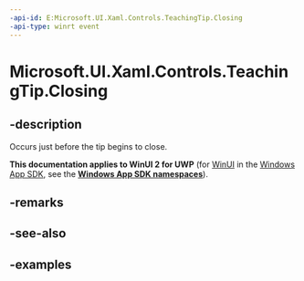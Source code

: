 ```yaml
---
-api-id: E:Microsoft.UI.Xaml.Controls.TeachingTip.Closing
-api-type: winrt event
---
```


# Microsoft.UI.Xaml.Controls.TeachingTip.Closing

<!--
public event Windows.Foundation.TypedEventHandler<Microsoft.UI.Xaml.Controls.TeachingTip,Microsoft.UI.Xaml.Controls.TeachingTipClosingEventArgs> Closing;
-->

## -description

Occurs just before the tip begins to close.

**This documentation applies to WinUI 2 for UWP** (for [WinUI](/windows/apps/winui/winui3/) in the [Windows App SDK](/windows/apps/windows-app-sdk/), see the **[Windows App SDK namespaces](/windows/windows-app-sdk/api/winrt/)**).

## -remarks

## -see-also

## -examples

